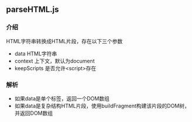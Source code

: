 ## parseHTML.js

### 介绍
HTML字符串转换成HTML片段，存在以下三个参数
+ data HTML字符串
+ context 上下文，默认为document
+ keepScripts 是否允许\<script\>存在

### 解析
+ 如果data是单个标签，返回一个DOM数组
+ 如果data是复杂结构HTML片段，使用buildFragment构建该片段的DOM树，并返回DOM数组

